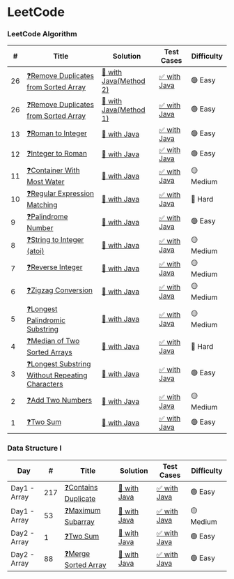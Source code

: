 LeetCode
========

### LeetCode Algorithm



| # | Title | Solution | Test Cases | Difficulty |
|---| ----- | -------- | ---------- | ---------- |
|26|[❓Remove Duplicates from Sorted Array](https://leetcode.com/problems/remove-duplicates-from-sorted-array/)|[💫 with Java(Method 2)](./logic/Q26RemoveDuplicatesfromSortedArrayMethod2.java)|[✅ with Java](./testcase/Q26TestLogicMethod2.java)|🟢 Easy|
|26|[❓Remove Duplicates from Sorted Array](https://leetcode.com/problems/remove-duplicates-from-sorted-array/)|[💫 with Java(Method 1)](./logic/Q26RemoveDuplicatesfromSortedArrayMethod1.java)|[✅ with Java](./testcase/Q26TestLogicMethod1.java)|🟢 Easy|
|13|[❓Roman to Integer](https://leetcode.com/problems/roman-to-integer/)|[💫 with Java](./logic/Q13RomantoInteger.java)|[✅ with Java](./testcase/Q13TestLogic.java)|🟢 Easy|
|12|[❓Integer to Roman](https://leetcode.com/problems/integer-to-roman/)|[💫 with Java](./logic/Q12IntegertoRoman.java)|[✅ with Java](./testcase/Q12TestLogic.java)|🟢 Easy|
|11|[❓Container With Most Water](https://leetcode.com/problems/container-with-most-water/)|[💫 with Java](./logic/Q11ContainerWithMostWater.java)|[✅ with Java](./testcase/Q11TestLogic.java)|🟡 Medium|
|10|[❓Regular Expression Matching](https://leetcode.com/problems/regular-expression-matching/)|[💫 with Java](./logic/Q10RegularExpressionMatching.java)|[✅ with Java](./testcase/Q10TestLogic.java)|🔴 Hard|
|9|[❓Palindrome Number](https://leetcode.com/problems/palindrome-number/)|[💫 with Java](./logic/Q9PalindromeNumber.java)|[✅ with Java](./testcase/Q9TestLogic.java)|🟢 Easy|
|8|[❓String to Integer (atoi)](https://leetcode.com/problems/string-to-integer-atoi/)|[💫 with Java](./logic/Q8StringtoInteger.java)|[✅ with Java](./testcase/Q8TestLogic.java)|🟡 Medium|
|7|[❓Reverse Integer](https://leetcode.com/problems/reverse-integer/)|[💫 with Java](./logic/Q7ReverseInteger.java)|[✅ with Java](./testcase/Q7TestLogic.java)|🟡 Medium|
|6|[❓Zigzag Conversion](https://leetcode.com/problems/zigzag-conversion/)|[💫 with Java](./logic/Q6ZigzagConversion.java)|[✅ with Java](./testcase/Q6TestLogic.java)|🟡 Medium|
|5|[❓Longest Palindromic Substring](https://leetcode.com/problems/longest-palindromic-substring/)|[💫 with Java](./logic/Q5LongestPalindromicSubstring.java)|[✅ with Java](./testcase/Q5TestLogic.java)|🟡 Medium|
|4|[❓Median of Two Sorted Arrays](https://leetcode.com/problems/median-of-two-sorted-arrays/)|[💫 with Java](./logic/Q4MedianofTwoSortedArrays.java)|[✅ with Java](./testcase/Q4TestLogic.java)|🔴 Hard|
|3|[❓Longest Substring Without Repeating Characters](https://leetcode.com/problems/two-sum/)|[💫 with Java](./logic/Q3LongestSubstringWithoutRepeatingCharacters.java)|[✅ with Java](./testcase/Q3TestLogic.java)|🟢 Easy|
|2|[❓Add Two Numbers](https://leetcode.com/problems/add-two-numbers/)|[💫 with Java](./logic/Q2AddTwoNumbers.java)|[✅ with Java](./testcase/Q2TestLogic.java)|🟡 Medium|
|1|[❓Two Sum](https://leetcode.com/problems/two-sum/)|[💫 with Java](./logic/Q1TwoSum.java)|[✅ with Java](./testcase/Q1TestLogic.java)|🟢 Easy|





### Data Structure I


|  Day  | # | Title | Solution | Test Cases | Difficulty |
|  ---  |---| ----- | -------- | ---------- | ---------- |
|Day1 - Array|217|[❓Contains Duplicate](https://leetcode.com/problems/contains-duplicate/?envType=study-plan&id=data-structure-i)|[💫 with Java](./DataStructure1/logic/Q217ContainsDuplicate.java)|[✅ with Java](./DataStructure1/testcases/Q217TestLogic.java)|🟢 Easy|
|Day1 - Array|53|[❓Maximum Subarray](https://leetcode.com/problems/maximum-subarray/?envType=study-plan&id=data-structure-i)|[💫 with Java](./logic/DataStructure1/Q53MaximumSubarray.java)|[✅ with Java](./DataStructure1/testcases/Q53TestLogic.java)|🟡 Medium|
|Day2 - Array|1|[❓Two Sum](https://leetcode.com/problems/two-sum/?envType=study-plan&id=data-structure-i)|[💫 with Java](./DataStructure1/logic/Q1TwoSum.java)|[✅ with Java](./DataStructure1/testcases/Q1TestLogic.java)|🟢 Easy|
|Day2 - Array|88|[❓Merge Sorted Array](https://leetcode.com/problems/merge-sorted-array/?envType=study-plan&id=data-structure-i)|[💫 with Java](./DataStructure1/logic/Q88MergeSortedArray.java)|[✅ with Java](./DataStructure1/testcases/Q88TestLogic.java)|🟢 Easy|
